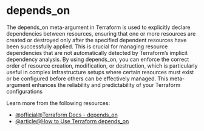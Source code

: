 # depends_on

The depends_on meta-argument in Terraform is used to explicitly declare dependencies between resources, ensuring that one or more resources are created or destroyed only after the specified dependent resources have been successfully applied. This is crucial for managing resource dependencies that are not automatically detected by Terraform’s implicit dependency analysis. By using depends_on, you can enforce the correct order of resource creation, modification, or destruction, which is particularly useful in complex infrastructure setups where certain resources must exist or be configured before others can be effectively managed. This meta-argument enhances the reliability and predictability of your Terraform configurations

Learn more from the following resources:

- [@official@Terraform Docs - depends_on](https://developer.hashicorp.com/terraform/language/meta-arguments/depends_on)
- [@article@How to Use Terraform depends_on](https://spacelift.io/blog/terraform-depends-on)

